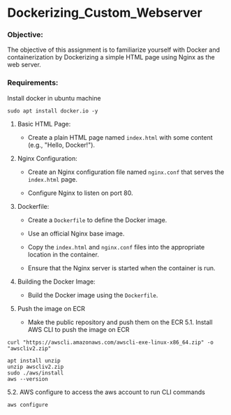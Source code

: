 # Dockerizing_Custom_Webserver
### Objective:
The objective of this assignment is to familiarize yourself with Docker and containerization by Dockerizing a simple HTML page using Nginx as the web server.
### Requirements:

Install docker in ubuntu machine
```
sudo apt install docker.io -y
```
1. Basic HTML Page:

   - Create a plain HTML page named `index.html` with some content (e.g., "Hello, Docker!").

2. Nginx Configuration:

   - Create an Nginx configuration file named `nginx.conf` that serves the `index.html` page.

   - Configure Nginx to listen on port 80.

3. Dockerfile:

   - Create a `Dockerfile` to define the Docker image.

   - Use an official Nginx base image.

   - Copy the `index.html` and `nginx.conf` files into the appropriate location in the container.

   - Ensure that the Nginx server is started when the container is run.

4. Building the Docker Image:

   - Build the Docker image using the `Dockerfile`.

5. Push the image on ECR

   - Make the public repository and push them on the ECR
  5.1. Install AWS CLI to push the image on ECR
```
curl "https://awscli.amazonaws.com/awscli-exe-linux-x86_64.zip" -o "awscliv2.zip"

apt install unzip
unzip awscliv2.zip
sudo ./aws/install
aws --version

```
   5.2. AWS configure to access the aws account to run CLI commands 
```
aws configure
```
